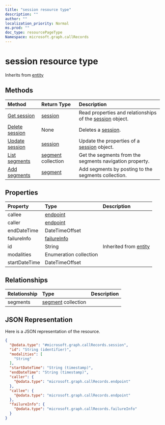 ```yaml
---
title: "session resource type"
description: ""
author: ""
localization_priority: Normal
ms.prod: ""
doc_type: resourcePageType
Namespace: microsoft.graph.callRecords
---
```



# session resource type




Inherits from [entity](../resources/entity.md)

## Methods
|Method|Return Type|Description|
|:---|:---|:---|
|[Get session](../api/callrecords-session-get.md)|[session](../resources/callRecords-session.md)|Read properties and relationships of the [session](../resources/session.md) object.|
|[Delete session](../api/callrecords-session-delete.md)|None|Deletes a [session](../resources/session.md).|
|[Update session](../api/callrecords-session-update.md)|[session](../resources/callRecords-session.md)|Update the properties of a [session](../resources/session.md) object.|
|[List segments](../api/callrecords-session-list-segments.md)|[segment](../resources/callRecords-segment.md) collection|Get the segments from the segments navigation property.|
|[Add segments](../api/callrecords-session-post-segments.md)|[segment](../resources/callRecords-segment.md)|Add segments by posting to the segments collection.|

## Properties
|Property|Type|Description|
|:---|:---|:---|
|callee|[endpoint](../resources/callRecords-endpoint.md)||
|caller|[endpoint](../resources/callRecords-endpoint.md)||
|endDateTime|DateTimeOffset||
|failureInfo|[failureInfo](../resources/callRecords-failureInfo.md)||
|id|String| Inherited from [entity](../resources/callRecords-entity.md)|
|modalities|Enumeration collection||
|startDateTime|DateTimeOffset||

## Relationships
|Relationship|Type|Description|
|:---|:---|:---|
|segments|[segment](../resources/callRecords-segment.md) collection||

## JSON Representation
Here is a JSON representation of the resource.
<!-- {
  "blockType": "resource",
  "keyProperty": "id",
  "@odata.type": "microsoft.graph.callRecords.session",
  "baseType": "microsoft.graph.entity",
  "openType": false
}
-->
``` json
{
  "@odata.type": "#microsoft.graph.callRecords.session",
  "id": "String (identifier)",
  "modalities": [
    "String"
  ],
  "startDateTime": "String (timestamp)",
  "endDateTime": "String (timestamp)",
  "caller": {
    "@odata.type": "microsoft.graph.callRecords.endpoint"
  },
  "callee": {
    "@odata.type": "microsoft.graph.callRecords.endpoint"
  },
  "failureInfo": {
    "@odata.type": "microsoft.graph.callRecords.failureInfo"
  }
}
```

